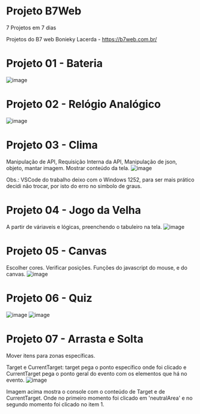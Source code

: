 # Projeto B7Web

7 Projetos em 7 dias 

Projetos do B7 web
Bonieky Lacerda - https://b7web.com.br/

# Projeto 01 - Bateria

![image](https://user-images.githubusercontent.com/1613816/126882285-5c78ab1b-d37e-426c-9fa7-7413c6faeb74.png)


# Projeto 02 - Relógio Analógico

![image](https://user-images.githubusercontent.com/1613816/126882290-cb5806ff-a84c-4450-9dcb-fd193c14c61c.png)

# Projeto 03 - Clima
Manipulação de API, Requisição Interna da API, Manipulação de json, objeto, mantar imagem. Mostrar conteúdo da tela.
![image](https://user-images.githubusercontent.com/1613816/127362082-5376989c-881a-4056-829d-a7e8139f1c8f.png)

Obs.: VSCode do trabalho deixo com o Windows 1252,  para ser mais prático decidi não trocar,  por isto do erro no simbolo de graus.

# Projeto 04 -  Jogo da Velha
A partir de váriaveis e lógicas, preenchendo o tabuleiro na tela.
![image](https://user-images.githubusercontent.com/1613816/128389057-228884c6-271f-496a-99d2-61f66ccde74a.png)



# Projeto 05 - Canvas
Escolher cores. Verificar posições. Funções do javascript do mouse, e do canvas.
![image](https://user-images.githubusercontent.com/1613816/128638311-1836a0a6-62a1-42b2-a68f-0a6546f9db17.png)


# Projeto 06 - Quiz
![image](https://user-images.githubusercontent.com/1613816/129488662-7932bab9-5a38-4aea-9bf3-f8a8f67c6e01.png)  ![image](https://user-images.githubusercontent.com/1613816/129488631-41b03f0e-a885-4636-8762-a51d372d7161.png)




# Projeto 07 - Arrasta e Solta
Mover itens para zonas específicas.

Target e CurrentTarget: target pega o ponto específico onde foi clicado e CurrentTarget pega o ponto geral do evento com os elementos que há no evento.
![image](https://user-images.githubusercontent.com/1613816/129498298-8a74757e-f8f6-4562-8ed5-8c17e374149a.png)

Imagem acima mostra o console com o conteúdo de Target e de CurrentTarget. Onde no primeiro momento foi clicado em 'neutralArea' e no segundo momento foi clicado no item 1.

